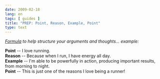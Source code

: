 ```yaml
---
date: 2009-02-18
lang: en
tags: [ guides ]
title: "PREP: Point, Reason, Example, Point"
type: text
---
```


*[Formula](http://pkelly.com/Tips/Tip_Of_The_Month_July.pdf) to help
structure your arguments and thoughts... example:*

**Point** -- I love running.\
**Reason** -- Because when I run, I have energy all day.\
**Example** -- I'm able to be powerfully in action, producing important
results, from morning to night.\
**Point** -- This is just one of the reasons I love being a runner!

